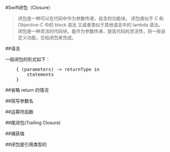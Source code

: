 #Swift闭包（Closure）

> 闭包是一种可以在代码中作为参数传递，自含的功能块。 闭包类似于 C 和 Objective-C 中的 block 语法 又或者类似于其他语言中的 lambda 语法。闭包是一种灵活的代码块，能作为参数传递，提高代码的灵活性，将一些自定义功能，交给闭包来完成。

##语法

一般闭包的形式如下：
<pre lang=swift>
	{ (parameters) -> returnType in
	    statements
	}
</pre>

##省略 return 的情况

##简写参数名

##运算符函数

##尾闭包(Trailing Closure)

##捕获值

##闭包是引用类型的



